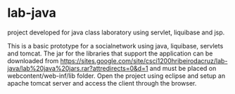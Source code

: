 # lab-java
project developed for java class laboratory using servlet, liquibase and jsp.

This is a basic prototype for a socialnetwork using java, liquibase, servlets and tomcat. The jar for the libraries that support the application can be downloaded from https://sites.google.com/site/csci1200hribeirodacruz/lab-java/lab%20java%20jars.rar?attredirects=0&d=1 and must be placed on 
webcontent/web-inf/lib folder. Open the project using eclipse and setup an apache tomcat server and access the client through the browser.
